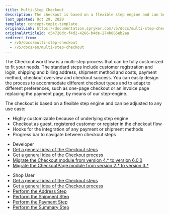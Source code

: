 ```yaml
---
title: Multi-Step Checkout
description: The checkout is based on a flexible step engine and can be adjusted to any use case.
last_updated: Oct 29, 2020
template: concept-topic-template
originalLink: https://documentation.spryker.com/v5/docs/multi-step-checkout
originalArticleId: c54720dc-f4d2-4266-b4de-274b865eb2aa
redirect_from:
  - /v5/docs/multi-step-checkout
  - /v5/docs/en/multi-step-checkout
---
```


The Checkout workflow is a multi-step process that can be fully customized to fit your needs. The standard steps include customer registration and login, shipping and billing address, shipment method and costs, payment method, checkout overview and checkout success. You can easily design the process to accommodate different checkout types and to adapt to different preferences, such as one-page checkout or an invoice page replacing the payment page, by means of our step-engine.

The checkout is based on a flexible step engine and can be adjusted to any use case:

* Highly customizable because of underlying step engine
* Checkout as guest, registered customer or register in the checkout flow
* Hooks for the integration of any payment or shipment methods
* Progress bar to navigate between checkout steps

<div class="mr-container">
    <div class="mr-list-container">
        <!-- col1 -->
        <div class="mr-col">
            <ul class="mr-list mr-list-green">
                <li class="mr-title">Developer</li>
                <li><a href="/docs/scos/dev/back-end-development/data-manipulation/datapayload-conversion/checkout/checkout-steps.html" class="mr-link">Get a general idea of the Checkout steps</a></li>
                <li><a href="/docs/scos/user/features/{{page.version}}/checkout-feature-overview/checkout-feature-overview.html" class="mr-link">Get a general idea of the Checkout process</a></li>  
                <li><a href="/docs/scos/dev/module-migration-guides/migration-guide-checkout.html#upgrading-from-version-4-to-version-600" class="mr-link">Migrate the Checkout module from version 4.* to version 6.0.0</a></li>
                <li><a href="/docs/scos/dev/module-migration-guides/migration-guide-checkoutpage.html" class="mr-link">Migrate the CheckoutPage module from version 2.* to version 3.*</a></li>
            </ul>
        </div>
        <!-- col3 -->
        <div class="mr-col">
            <ul class="mr-list mr-list-red">
                <li class="mr-title">Shop User</li>
                <li><a href="/docs/scos/dev/back-end-development/data-manipulation/datapayload-conversion/checkout/checkout-steps.html" class="mr-link">Get a general idea of the Checkout steps</a></li>
                <li><a href="/docs/scos/user/features/{{page.version}}/checkout-feature-overview/checkout-feature-overview.html" class="mr-link">Get a general idea of the Checkout process</a></li>
                <li><a href="/docs/scos/user/shop-user-guides/{{page.version}}/shop-guide-checkout/shop-guide-address-step.html" class="mr-link">Perform the Address Step</a></li>
                <li><a href="/docs/scos/user/shop-user-guides/{{page.version}}/shop-guide-checkout/shop-guide-shipment-step.html" class="mr-link">Perform the Shipment Step</a></li>
                <li><a href="payment-step-shop-guide-201911" class="mr-link">Perform the Payment Step</a></li>
                 <li><a href="/docs/scos/user/shop-user-guides/{{page.version}}/shop-guide-checkout/shop-guide-summary-step.html" class="mr-link">Perform the Summary Step</a></li>
            </ul>
        </div>
    </div>
</div>
